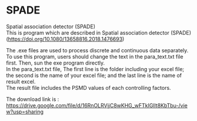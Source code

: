 # SPADE
Spatial association detector (SPADE)<br>
This is program which are described in Spatial association detector (SPADE) (https://doi.org/10.1080/13658816.2018.1476693)<br>

The .exe files are used to process discrete and continuous data separately. To use this program, users should change the text in the para_text.txt file first. Then, sun the exe program directly. <br>
In the para_text.txt file, The first line is the folder including your excel file; the second is the name of your excel file; and the last line is the name of result excel.<br>
The result file includes the PSMD values of each controlling factors. <br>

The download link is : https://drive.google.com/file/d/16RnOLRVjjC8wKHG_wFTkIGllt8KbTbu-/view?usp=sharing


